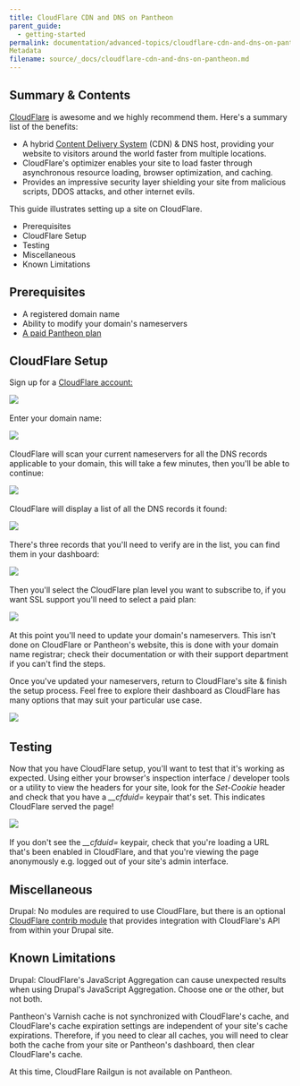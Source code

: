 ```yaml
---
title: CloudFlare CDN and DNS on Pantheon
parent_guide:
  - getting-started
permalink: documentation/advanced-topics/cloudflare-cdn-and-dns-on-pantheon/
Metadata
filename: source/_docs/cloudflare-cdn-and-dns-on-pantheon.md
---
```


## Summary & Contents

[CloudFlare](https://www.cloudflare.com) is awesome and we highly recommend them. Here's a summary list of the benefits:

- A hybrid [Content Delivery System](/documentation/advanced-topics/content-delivery-network-cdn-for-file-distribution/) (CDN) & DNS host, providing your website to visitors around the world faster from multiple locations.
- CloudFlare's optimizer enables your site to load faster through asynchronous resource loading, browser optimization, and caching.
- Provides an impressive security layer shielding your site from malicious scripts, DDOS attacks, and other internet evils.

This guide illustrates setting up a site on CloudFlare.

- Prerequisites
- CloudFlare Setup
- Testing
- Miscellaneous
- Known Limitations

## Prerequisites

- A registered domain name
- Ability to modify your domain's nameservers
- [A paid Pantheon plan](/documentation/howto/selecting-a-plan/)

## CloudFlare Setup

Sign up for a [CloudFlare account:](https://www.cloudflare.com/sign-up)

![](https://pantheon-systems.desk.com/customer/portal/attachments/265382)​

Enter your domain name:

![](https://pantheon-systems.desk.com/customer/portal/attachments/265386)​

CloudFlare will scan your current nameservers for all the DNS records applicable to your domain, this will take a few minutes, then you'll be able to continue:

![](https://pantheon-systems.desk.com/customer/portal/attachments/265395)​

CloudFlare will display a list of all the DNS records it found:

![](https://pantheon-systems.desk.com/customer/portal/attachments/265398)​

There's three records that you'll need to verify are in the list, you can find them in your dashboard:

![](https://pantheon-systems.desk.com/customer/portal/attachments/265404)​

Then you'll select the CloudFlare plan level you want to subscribe to, if you want SSL support you'll need to select a paid plan:

![](https://pantheon-systems.desk.com/customer/portal/attachments/265414)​

At this point you'll need to update your domain's nameservers. This isn't done on CloudFlare or Pantheon's website, this is done with your domain name registrar; check their documentation or with their support department if you can't find the steps.

Once you've updated your nameservers, return to CloudFlare's site & finish the setup process. Feel free to explore their dashboard as CloudFlare has many options that may suit your particular use case.

![](https://pantheon-systems.desk.com/customer/portal/attachments/266054)​

## Testing

Now that you have CloudFlare setup, you'll want to test that it's working as expected. Using either your browser's inspection interface / developer tools or a utility to view the headers for your site, look for the _Set-Cookie_ header and check that you have a _\_\_cfduid=_ keypair that's set. This indicates CloudFlare served the page!

![](https://pantheon-systems.desk.com/customer/portal/attachments/269948)​

If you don't see the _\_\_cfduid=_ keypair, check that you're loading a URL that's been enabled in CloudFlare, and that you're viewing the page anonymously e.g. logged out of your site's admin interface.

## Miscellaneous

Drupal: No modules are required to use CloudFlare, but there is an optional  [CloudFlare contrib module](https://drupal.org/project/cloudflare) that provides integration with CloudFlare's API from within your Drupal site.

## Known Limitations

Drupal: CloudFlare's JavaScript Aggregation can cause unexpected results when using Drupal's JavaScript Aggregation. Choose one or the other, but not both.

Pantheon's Varnish cache is not synchronized with CloudFlare's cache, and CloudFlare's cache expiration settings are independent of your site's cache expirations. Therefore, if you need to clear all caches, you will need to clear both the cache from your site or Pantheon's dashboard, then clear CloudFlare's cache.

At this time, CloudFlare Railgun is not available on Pantheon.


